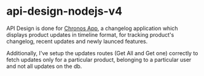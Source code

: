 # api-design-nodejs-v4

API Design is done for [Chronos App](https://www.framer.com/templates/chronos/), a changelog application which displays product updates in timeline format, for tracking product's changelog, recent updates and newly launced features.

Additionally, I've setup the updates routes (Get All and Get one) correctly to fetch updates only for a particular product, belonging to a particular user and not all updates on the db.

